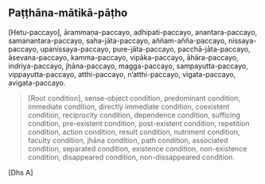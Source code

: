 ## Paṭṭhāna-mātikā-pāṭho<a id="patthana-matika-patho"></a>

[Hetu-paccayo], ārammaṇa-paccayo,
adhipati-paccayo, anantara-paccayo,
samanantara-paccayo, saha-jāta-paccayo,
aññam-añña-paccayo, nissaya-paccayo,
upanissaya-paccayo, pure-jāta-paccayo,
pacchā-jāta-paccayo, āsevana-paccayo,
kamma-paccayo, vipāka-paccayo,
āhāra-paccayo, indriya-paccayo,
jhāna-paccayo, magga-paccayo,
sampayutta-paccayo, vippayutta-paccayo,
atthi-paccayo, n’atthi-paccayo,
vigata-paccayo, avigata-paccayo.

<div class="english">

> [Root condition], sense-object condition,
> predominant condition, immediate condition,
> directly immediate condition, coexistent condition,
> reciprocity condition, dependence condition,
> sufficing condition, pre-existent condition,
> post-existent condition, repetition condition,
> action condition, result condition,
> nutriment condition, faculty condition,
> jhāna condition, path condition,
> associated condition, separated condition,
> existence condition, non-existence condition,
> disappeared condition, non-dissappeared condition.

</div>

[Dhs A]
